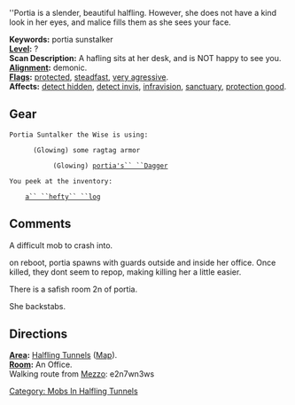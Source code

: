''Portia is a slender, beautiful halfling. However, she does not have a
kind look in her eyes, and malice fills them as she sees your face.

**Keywords:** portia sunstalker  
**[Level](Level "wikilink"):** ?  
**Scan Description:** A hafling sits at her desk, and is NOT happy to
see you.  
**[Alignment](Alignment "wikilink"):** demonic.  
**[Flags](:Category:_Mob_Types "wikilink"):**
[protected](Protected "wikilink"), [steadfast](Steadfast "wikilink"),
[very agressive](Aggressive_Mobs "wikilink").  
**Affects:** [detect hidden](Detect_Hidden "wikilink"), [detect
invis](Detect_Invis "wikilink"), [infravision](Infravision "wikilink"),
[sanctuary](Sanctuary "wikilink"), [protection
good](Protection_Good "wikilink").  

## Gear

`Portia Suntalker the Wise is using:                                                                                   `  
<worn on body>`      (Glowing) some ragtag armor                                                                       `  
<wielded>`           (Glowing) `[`portia's`` ``Dagger`](portia's_Dagger "wikilink")

`You peek at the inventory:                                                                                            `  
`    `[`a`` ``hefty`` ``log`](a_hefty_log "wikilink")

## Comments

A difficult mob to crash into.

on reboot, portia spawns with guards outside and inside her office. Once
killed, they dont seem to repop, making killing her a little easier.

There is a safish room 2n of portia.

She backstabs.

## Directions

**[Area](:Category:_Areas "wikilink"):** [Halfling
Tunnels](:Category:_Halfling_Tunnels "wikilink")
([Map](Halfling_Tunnels_Map "wikilink")).  
**[Room](:Category:_Rooms "wikilink"):** An Office.  
Walking route from [Mezzo](Mezzo "wikilink"): e2n7wn3ws

[Category: Mobs In Halfling
Tunnels](Category:_Mobs_In_Halfling_Tunnels "wikilink")
